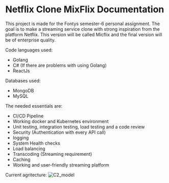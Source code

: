 # Netflix Clone MixFlix Documentation 

This project is made for the Fontys semester-6 personal assignment. The goal is to make a streaming service clone with strong inspiration from the platform Netflix.  This version will be called Micflix and the final version will be of enterprise quality. 

Code languages used:
- Golang 
- C# (If there are problems with using Golang)
- ReactJs 

Databases used:
- MongoDB 
- MySQL

The needed essentials are:
- CI/CD Pipeline 
- Working docker and Kubernetes environment
- Unit testing, integration testing, load testing and a code review
- Security (Authentication with every API call)
- logging  
- System Health checks
- Load balancing 
- Transcoding (Streaming requirement)
- Caching 
- Working and user-friendly streaming platform 

Current agritecture:
![C2_model](https://user-images.githubusercontent.com/42765197/156924403-06e96b80-395d-4e4a-9b26-f97112ca1ef7.png)
